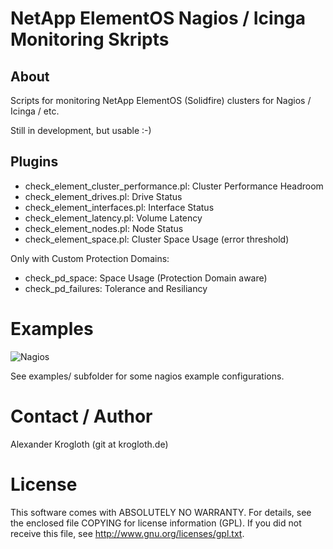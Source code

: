# NetApp ElementOS Nagios / Icinga Monitoring Skripts

## About

Scripts for monitoring NetApp ElementOS (Solidfire) clusters for Nagios / Icinga / etc.

Still in development, but usable :-)

## Plugins

* check_element_cluster_performance.pl: Cluster Performance Headroom
* check_element_drives.pl: Drive Status
* check_element_interfaces.pl: Interface Status
* check_element_latency.pl: Volume Latency
* check_element_nodes.pl: Node Status
* check_element_space.pl: Cluster Space Usage (error threshold)

Only with Custom Protection Domains:

* check_pd_space: Space Usage (Protection Domain aware)
* check_pd_failures: Tolerance and Resiliancy

# Examples

![Nagios](https://github.com/aleex42/elementOS-monitoring/blob/master/examples/nagios.png)

See examples/ subfolder for some nagios example configurations.

# Contact / Author

Alexander Krogloth (git at krogloth.de)

# License

This software comes with ABSOLUTELY NO WARRANTY. For details, see
the enclosed file COPYING for license information (GPL). If you
did not receive this file, see http://www.gnu.org/licenses/gpl.txt.

